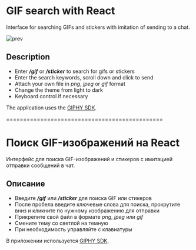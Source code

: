 # GIF search with React

Interface for searching GIFs and stickers with imitation of sending to a chat.

![prev](https://user-images.githubusercontent.com/63950558/162023320-ccd2898f-bcd4-4831-bbac-b12d531c41a6.gif)

## Description

* Enter _**/gif**_ or _**/sticker**_ to search for gifs or stickers
* Enter the search keywords, scroll down and click to send
* Attach your own file in _png_, _jpeg_ or _gif_ format
* Change the theme from light to dark
* Keyboard control if necessary

The application uses the [GIPHY SDK](https://developers.giphy.com/docs/sdk).

==============================================

# Поиск GIF-изображений на React

Интерфейс для поиска GIF-изображений и стикеров с имитацией отправки сообщений в чат.

## Описание

* Введите _**/gif**_ или _**/sticker**_ для поиска GIF или стикеров
* После пробела введите ключевые слова для поиска, прокрутите вниз и кликните по нужному изображению для отправки
* Прикрепите свой файл в формате _png_, _jpeg_ или _gif_
* Смените тему со светлой на темную
* При необходимость управляйте с клавиатуры

В приложении используется [GIPHY SDK](https://developers.giphy.com/docs/sdk).
